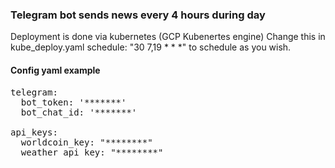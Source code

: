### Telegram bot sends news every 4 hours during day
Deployment is done via kubernetes (GCP Kubenertes engine)
Change this in kube_deploy.yaml 
      schedule: "30 7,19 * * *"
  to schedule as you wish.

#### Config yaml example
<pre>
telegram:
  bot_token: '*******'
  bot_chat_id: '*******'

api_keys:
  worldcoin_key: "********"
  weather_api_key: "********"
</pre>
